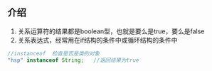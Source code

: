 ## 介绍

1. 关系运算符的结果都是boolean型，也就是要么是true，要么是false
2. 关系表达式，经常用在if结构的条件中或循环结构的条件中

```java
//instanceof  检查是否是类的对象
"hsp" instanceof String;   //返回结果为true
```